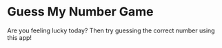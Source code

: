 # Guess My Number Game

Are you feeling lucky today? Then try guessing the correct number using this app!
